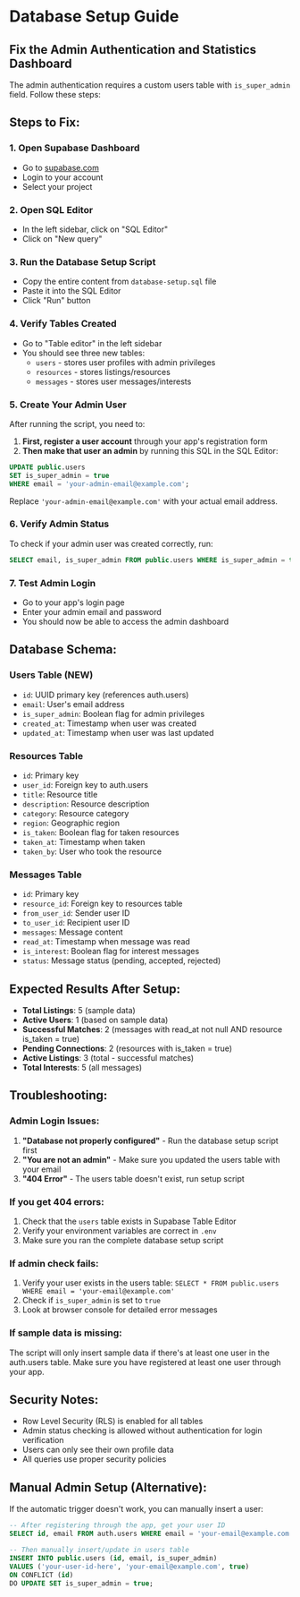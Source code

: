 # Database Setup Guide

## Fix the Admin Authentication and Statistics Dashboard

The admin authentication requires a custom users table with `is_super_admin` field. Follow these steps:

## Steps to Fix:

### 1. Open Supabase Dashboard
- Go to [supabase.com](https://supabase.com)
- Login to your account
- Select your project

### 2. Open SQL Editor
- In the left sidebar, click on "SQL Editor"
- Click on "New query"

### 3. Run the Database Setup Script
- Copy the entire content from `database-setup.sql` file
- Paste it into the SQL Editor
- Click "Run" button

### 4. Verify Tables Created
- Go to "Table editor" in the left sidebar
- You should see three new tables:
  - `users` - stores user profiles with admin privileges
  - `resources` - stores listings/resources  
  - `messages` - stores user messages/interests

### 5. Create Your Admin User
After running the script, you need to:

1. **First, register a user account** through your app's registration form
2. **Then make that user an admin** by running this SQL in the SQL Editor:

```sql
UPDATE public.users 
SET is_super_admin = true 
WHERE email = 'your-admin-email@example.com';
```

Replace `'your-admin-email@example.com'` with your actual email address.

### 6. Verify Admin Status
To check if your admin user was created correctly, run:

```sql
SELECT email, is_super_admin FROM public.users WHERE is_super_admin = true;
```

### 7. Test Admin Login
- Go to your app's login page
- Enter your admin email and password
- You should now be able to access the admin dashboard

## Database Schema:

### Users Table (NEW)
- `id`: UUID primary key (references auth.users)
- `email`: User's email address
- `is_super_admin`: Boolean flag for admin privileges
- `created_at`: Timestamp when user was created
- `updated_at`: Timestamp when user was last updated

### Resources Table
- `id`: Primary key
- `user_id`: Foreign key to auth.users
- `title`: Resource title
- `description`: Resource description
- `category`: Resource category
- `region`: Geographic region
- `is_taken`: Boolean flag for taken resources
- `taken_at`: Timestamp when taken
- `taken_by`: User who took the resource

### Messages Table
- `id`: Primary key
- `resource_id`: Foreign key to resources table
- `from_user_id`: Sender user ID
- `to_user_id`: Recipient user ID
- `messages`: Message content
- `read_at`: Timestamp when message was read
- `is_interest`: Boolean flag for interest messages
- `status`: Message status (pending, accepted, rejected)

## Expected Results After Setup:
- **Total Listings**: 5 (sample data)
- **Active Users**: 1 (based on sample data)
- **Successful Matches**: 2 (messages with read_at not null AND resource is_taken = true)
- **Pending Connections**: 2 (resources with is_taken = true)
- **Active Listings**: 3 (total - successful matches)
- **Total Interests**: 5 (all messages)

## Troubleshooting:

### Admin Login Issues:
1. **"Database not properly configured"** - Run the database setup script first
2. **"You are not an admin"** - Make sure you updated the users table with your email
3. **"404 Error"** - The users table doesn't exist, run setup script

### If you get 404 errors:
1. Check that the `users` table exists in Supabase Table Editor
2. Verify your environment variables are correct in `.env`
3. Make sure you ran the complete database setup script

### If admin check fails:
1. Verify your user exists in the users table: `SELECT * FROM public.users WHERE email = 'your-email@example.com'`
2. Check if `is_super_admin` is set to `true`
3. Look at browser console for detailed error messages

### If sample data is missing:
The script will only insert sample data if there's at least one user in the auth.users table. Make sure you have registered at least one user through your app.

## Security Notes:
- Row Level Security (RLS) is enabled for all tables
- Admin status checking is allowed without authentication for login verification
- Users can only see their own profile data
- All queries use proper security policies

## Manual Admin Setup (Alternative):
If the automatic trigger doesn't work, you can manually insert a user:

```sql
-- After registering through the app, get your user ID
SELECT id, email FROM auth.users WHERE email = 'your-email@example.com';

-- Then manually insert/update in users table
INSERT INTO public.users (id, email, is_super_admin) 
VALUES ('your-user-id-here', 'your-email@example.com', true)
ON CONFLICT (id) 
DO UPDATE SET is_super_admin = true;
``` 
